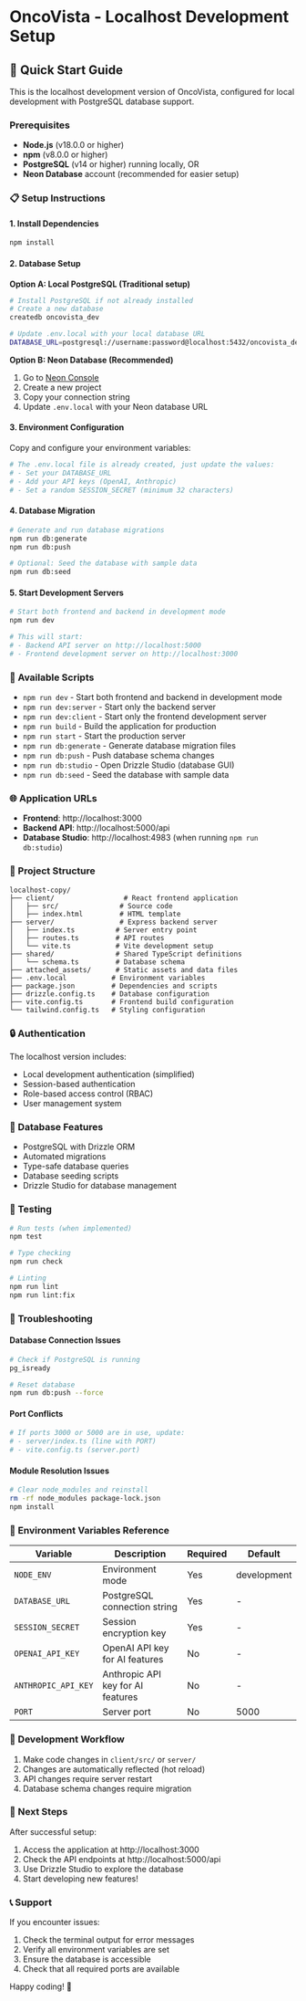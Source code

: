 # OncoVista - Localhost Development Setup

## 🚀 Quick Start Guide

This is the localhost development version of OncoVista, configured for local development with PostgreSQL database support.

### Prerequisites

- **Node.js** (v18.0.0 or higher)
- **npm** (v8.0.0 or higher)
- **PostgreSQL** (v14 or higher) running locally, OR
- **Neon Database** account (recommended for easier setup)

### 📋 Setup Instructions

#### 1. Install Dependencies

```bash
npm install
```

#### 2. Database Setup

**Option A: Local PostgreSQL (Traditional setup)**
```bash
# Install PostgreSQL if not already installed
# Create a new database
createdb oncovista_dev

# Update .env.local with your local database URL
DATABASE_URL=postgresql://username:password@localhost:5432/oncovista_dev
```

**Option B: Neon Database (Recommended)**
1. Go to [Neon Console](https://console.neon.tech)
2. Create a new project
3. Copy your connection string
4. Update `.env.local` with your Neon database URL

#### 3. Environment Configuration

Copy and configure your environment variables:

```bash
# The .env.local file is already created, just update the values:
# - Set your DATABASE_URL
# - Add your API keys (OpenAI, Anthropic)
# - Set a random SESSION_SECRET (minimum 32 characters)
```

#### 4. Database Migration

```bash
# Generate and run database migrations
npm run db:generate
npm run db:push

# Optional: Seed the database with sample data
npm run db:seed
```

#### 5. Start Development Servers

```bash
# Start both frontend and backend in development mode
npm run dev

# This will start:
# - Backend API server on http://localhost:5000
# - Frontend development server on http://localhost:3000
```

### 🔧 Available Scripts

- `npm run dev` - Start both frontend and backend in development mode
- `npm run dev:server` - Start only the backend server
- `npm run dev:client` - Start only the frontend development server
- `npm run build` - Build the application for production
- `npm run start` - Start the production server
- `npm run db:generate` - Generate database migration files
- `npm run db:push` - Push database schema changes
- `npm run db:studio` - Open Drizzle Studio (database GUI)
- `npm run db:seed` - Seed the database with sample data

### 🌐 Application URLs

- **Frontend**: http://localhost:3000
- **Backend API**: http://localhost:5000/api
- **Database Studio**: http://localhost:4983 (when running `npm run db:studio`)

### 📁 Project Structure

```
localhost-copy/
├── client/                 # React frontend application
│   ├── src/               # Source code
│   ├── index.html         # HTML template
├── server/                # Express backend server
│   ├── index.ts          # Server entry point
│   ├── routes.ts         # API routes
│   └── vite.ts           # Vite development setup
├── shared/               # Shared TypeScript definitions
│   └── schema.ts         # Database schema
├── attached_assets/      # Static assets and data files
├── .env.local           # Environment variables
├── package.json         # Dependencies and scripts
├── drizzle.config.ts    # Database configuration
├── vite.config.ts       # Frontend build configuration
└── tailwind.config.ts   # Styling configuration
```

### 🔒 Authentication

The localhost version includes:
- Local development authentication (simplified)
- Session-based authentication
- Role-based access control (RBAC)
- User management system

### 💾 Database Features

- PostgreSQL with Drizzle ORM
- Automated migrations
- Type-safe database queries
- Database seeding scripts
- Drizzle Studio for database management

### 🧪 Testing

```bash
# Run tests (when implemented)
npm test

# Type checking
npm run check

# Linting
npm run lint
npm run lint:fix
```

### 🚨 Troubleshooting

#### Database Connection Issues
```bash
# Check if PostgreSQL is running
pg_isready

# Reset database
npm run db:push --force
```

#### Port Conflicts
```bash
# If ports 3000 or 5000 are in use, update:
# - server/index.ts (line with PORT)
# - vite.config.ts (server.port)
```

#### Module Resolution Issues
```bash
# Clear node_modules and reinstall
rm -rf node_modules package-lock.json
npm install
```

### 📝 Environment Variables Reference

| Variable | Description | Required | Default |
|----------|-------------|----------|---------|
| `NODE_ENV` | Environment mode | Yes | development |
| `DATABASE_URL` | PostgreSQL connection string | Yes | - |
| `SESSION_SECRET` | Session encryption key | Yes | - |
| `OPENAI_API_KEY` | OpenAI API key for AI features | No | - |
| `ANTHROPIC_API_KEY` | Anthropic API key for AI features | No | - |
| `PORT` | Server port | No | 5000 |

### 🔄 Development Workflow

1. Make code changes in `client/src/` or `server/`
2. Changes are automatically reflected (hot reload)
3. API changes require server restart
4. Database schema changes require migration

### 🎯 Next Steps

After successful setup:
1. Access the application at http://localhost:3000
2. Check the API endpoints at http://localhost:5000/api
3. Use Drizzle Studio to explore the database
4. Start developing new features!

### 📞 Support

If you encounter issues:
1. Check the terminal output for error messages
2. Verify all environment variables are set
3. Ensure the database is accessible
4. Check that all required ports are available

Happy coding! 🎉
